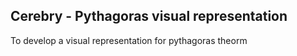 ## Cerebry - Pythagoras visual representation

To develop a visual representation for pythagoras theorm
